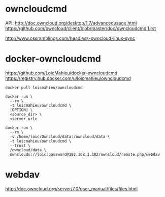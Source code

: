 
# owncloudcmd

API: http://doc.owncloud.org/desktop/1.7/advancedusage.html
https://github.com/owncloud/client/blob/master/doc/owncloudcmd.1.rst

http://www.ossramblings.com/headless-owncloud-linux-sync


# docker-owncloudcmd

https://github.com/LoicMahieu/docker-owncloudcmd
https://registry.hub.docker.com/u/loicmahieu/owncloudcmd

```
docker pull loicmahieu/owncloudcmd
```

```
docker run \
  --rm \
  -t loicmahieu/owncloudcmd \
  [OPTION] \
  <source_dir> \
  <server_url>
```

```
docker run \
  --rm \
  -v /home/loic/Owncloud/data:/owncloud/data \
  -t loicmahieu/owncloudcmd \
  --trust \
  /owncloud/data \
  ownclouds://loic:password@192.168.1.102/owncloud/remote.php/webdav
```

# webdav

http://doc.owncloud.org/server/7.0/user_manual/files/files.html
